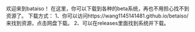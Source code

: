 欢迎来到bataiso！
在这里，你可以下载到各种的beta系统，再也不用担心找不到资源了。
下载方式：
1、你可以访问https://wang1145141481.github.io/betaiso/来找到资源，点击网盘下载。
2、可以在releases里面找到系统并下载。
